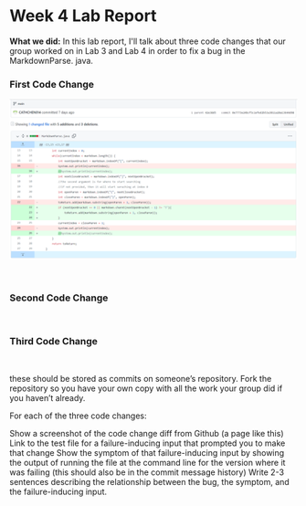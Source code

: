 # Week 4 Lab Report
**What we did:** In this lab report, I'll talk about 
three code changes that our group worked on in Lab 3
 and Lab 4 in order to fix a bug in the MarkdownParse.
 java.
 
### First Code Change
![Image](code1.png)

<br/>

### Second Code Change

<br/>

### Third Code Change

<br/>

these should be stored as commits on someone’s repository. Fork the repository so you have your own copy with all the work your group did if you haven’t already.

For each of the three code changes:

Show a screenshot of the code change diff from Github (a page like this)
Link to the test file for a failure-inducing input that prompted you to make that change
Show the symptom of that failure-inducing input by showing the output of running the file at the command line for the version where it was failing (this should also be in the commit message history)
Write 2-3 sentences describing the relationship between the bug, the symptom, and the failure-inducing input.
